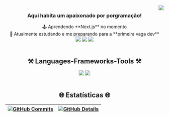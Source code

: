 <img align="right" src="https://visitor-badge.laobi.icu/badge?page_id=klusvarghi.klusvarghi" />

<h3 align="center">Aqui habita um apaixonado por porgramação!</h3>
<div align="center">
   🕹️ Aprendendo **Next.js** no momento <br>
   🔭 Atualmente estudando e me preparando para a **primeira vaga dev**
 </div>
<div align="center"> 
    <a href = "mailto:kauaolusvarghi@gmail.com"><img src="https://img.shields.io/badge/-Gmail-%23333?style=for-the-badge&logo=gmail&logoColor=white" target="_blank"></a>
    <a href="https://instagram.com/lusvarghikaua" target="_blank"><img src="https://img.shields.io/badge/-Instagram-%23E4405F?style=for-the-badge&logo=instagram&logoColor=white" target="_blank"></a>
    <a href="https://www.linkedin.com/in/kaua-ortolani-lusvarghi-422b141b4" target="_blank"><img src="https://img.shields.io/badge/-LinkedIn-%230077B5?style=for-the-badge&logo=linkedin&logoColor=white" target="_blank"></a> 
</div>
<br/>
<h2 align="center">⚒️ Languages-Frameworks-Tools ⚒️</h2>
<div align="center">
    <img src="https://skillicons.dev/icons?i=git,vscode,javascript,typescript,css,html,react,next,tailwind,sass,docker" />
    <img src="https://skillicons.dev/icons?i=figma,github,linux,postman,styledcomponents,vercel,vite,postgres"/><br>
</div>
<br/>
<h2 align="center">🌐 Estatísticas 🌐</h2>
<div align=center>
      
 | [![GitHub Commits](http://github-profile-summary-cards.vercel.app/api/cards/productive-time?username=klusvarghi&theme=dracula&utcOffset=-3)](https://github.com/vn7n24fzkq/github-profile-summary-cards) | [![GitHub Details](http://github-profile-summary-cards.vercel.app/api/cards/profile-details?username=klusvarghi&theme=dracula)](https://github.com/vn7n24fzkq/github-profile-summary-cards) |  
 | ----------- | ----------- |
 
<br/>
</div>

